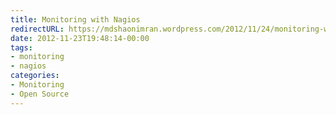 ```yaml
---
title: Monitoring with Nagios
redirectURL: https://mdshaonimran.wordpress.com/2012/11/24/monitoring-with-nagios/
date: 2012-11-23T19:48:14-00:00
tags:
- monitoring
- nagios
categories:
- Monitoring
- Open Source
---
```

